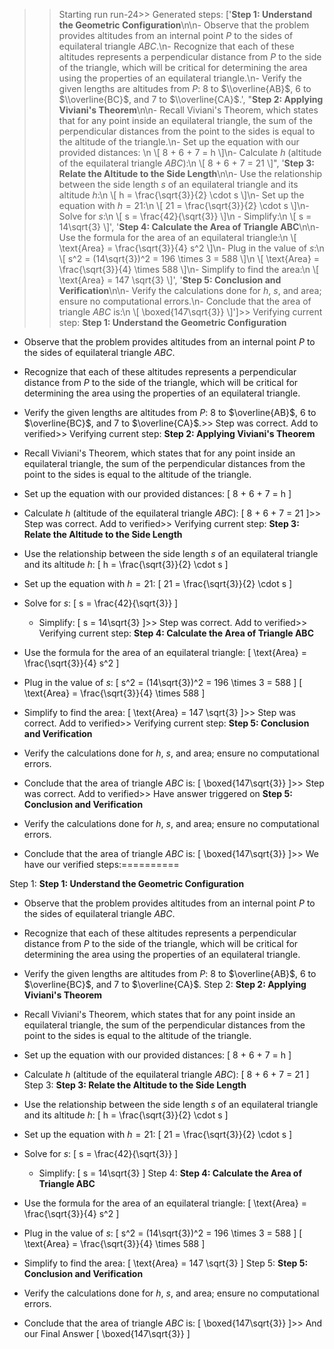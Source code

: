 >> Starting run run-24>> 
Generated steps: 
['**Step 1: Understand the Geometric Configuration**\n\n- Observe that the problem provides altitudes from an internal point $P$ to the sides of equilateral triangle $ABC$.\n- Recognize that each of these altitudes represents a perpendicular distance from $P$ to the side of the triangle, which will be critical for determining the area using the properties of an equilateral triangle.\n- Verify the given lengths are altitudes from $P$: 8 to $\\overline{AB}$, 6 to $\\overline{BC}$, and 7 to $\\overline{CA}$.', "**Step 2: Applying Viviani's Theorem**\n\n- Recall Viviani's Theorem, which states that for any point inside an equilateral triangle, the sum of the perpendicular distances from the point to the sides is equal to the altitude of the triangle.\n- Set up the equation with our provided distances: \n  \\[ 8 + 6 + 7 = h \\]\n- Calculate $h$ (altitude of the equilateral triangle $ABC$):\n  \\[ 8 + 6 + 7 = 21 \\]", '**Step 3: Relate the Altitude to the Side Length**\n\n- Use the relationship between the side length $s$ of an equilateral triangle and its altitude $h$:\n  \\[ h = \\frac{\\sqrt{3}}{2} \\cdot s \\]\n- Set up the equation with $h = 21$:\n  \\[ 21 = \\frac{\\sqrt{3}}{2} \\cdot s \\]\n- Solve for $s$:\n  \\[ s = \\frac{42}{\\sqrt{3}} \\]\n  - Simplify:\n    \\[ s = 14\\sqrt{3} \\]', '**Step 4: Calculate the Area of Triangle ABC**\n\n- Use the formula for the area of an equilateral triangle:\n  \\[ \\text{Area} = \\frac{\\sqrt{3}}{4} s^2 \\]\n- Plug in the value of $s$:\n  \\[ s^2 = (14\\sqrt{3})^2 = 196 \\times 3 = 588 \\]\n  \\[ \\text{Area} = \\frac{\\sqrt{3}}{4} \\times 588 \\]\n- Simplify to find the area:\n  \\[ \\text{Area} = 147 \\sqrt{3} \\]', '**Step 5: Conclusion and Verification**\n\n- Verify the calculations done for $h$, $s$, and area; ensure no computational errors.\n- Conclude that the area of triangle $ABC$ is:\n  \\[ \\boxed{147\\sqrt{3}} \\]']>> 
Verifying current step: 
**Step 1: Understand the Geometric Configuration**

- Observe that the problem provides altitudes from an internal point $P$ to the sides of equilateral triangle $ABC$.
- Recognize that each of these altitudes represents a perpendicular distance from $P$ to the side of the triangle, which will be critical for determining the area using the properties of an equilateral triangle.
- Verify the given lengths are altitudes from $P$: 8 to $\overline{AB}$, 6 to $\overline{BC}$, and 7 to $\overline{CA}$.>> 
Step was correct. Add to verified>> 
Verifying current step: 
**Step 2: Applying Viviani's Theorem**

- Recall Viviani's Theorem, which states that for any point inside an equilateral triangle, the sum of the perpendicular distances from the point to the sides is equal to the altitude of the triangle.
- Set up the equation with our provided distances: 
  \[ 8 + 6 + 7 = h \]
- Calculate $h$ (altitude of the equilateral triangle $ABC$):
  \[ 8 + 6 + 7 = 21 \]>> 
Step was correct. Add to verified>> 
Verifying current step: 
**Step 3: Relate the Altitude to the Side Length**

- Use the relationship between the side length $s$ of an equilateral triangle and its altitude $h$:
  \[ h = \frac{\sqrt{3}}{2} \cdot s \]
- Set up the equation with $h = 21$:
  \[ 21 = \frac{\sqrt{3}}{2} \cdot s \]
- Solve for $s$:
  \[ s = \frac{42}{\sqrt{3}} \]
  - Simplify:
    \[ s = 14\sqrt{3} \]>> 
Step was correct. Add to verified>> 
Verifying current step: 
**Step 4: Calculate the Area of Triangle ABC**

- Use the formula for the area of an equilateral triangle:
  \[ \text{Area} = \frac{\sqrt{3}}{4} s^2 \]
- Plug in the value of $s$:
  \[ s^2 = (14\sqrt{3})^2 = 196 \times 3 = 588 \]
  \[ \text{Area} = \frac{\sqrt{3}}{4} \times 588 \]
- Simplify to find the area:
  \[ \text{Area} = 147 \sqrt{3} \]>> 
Step was correct. Add to verified>> 
Verifying current step: 
**Step 5: Conclusion and Verification**

- Verify the calculations done for $h$, $s$, and area; ensure no computational errors.
- Conclude that the area of triangle $ABC$ is:
  \[ \boxed{147\sqrt{3}} \]>> 
Step was correct. Add to verified>> 
Have answer triggered on **Step 5: Conclusion and Verification**

- Verify the calculations done for $h$, $s$, and area; ensure no computational errors.
- Conclude that the area of triangle $ABC$ is:
  \[ \boxed{147\sqrt{3}} \]>> 
We have our verified steps:==========
>> 
Step 1:
**Step 1: Understand the Geometric Configuration**

- Observe that the problem provides altitudes from an internal point $P$ to the sides of equilateral triangle $ABC$.
- Recognize that each of these altitudes represents a perpendicular distance from $P$ to the side of the triangle, which will be critical for determining the area using the properties of an equilateral triangle.
- Verify the given lengths are altitudes from $P$: 8 to $\overline{AB}$, 6 to $\overline{BC}$, and 7 to $\overline{CA}$.
Step 2:
**Step 2: Applying Viviani's Theorem**

- Recall Viviani's Theorem, which states that for any point inside an equilateral triangle, the sum of the perpendicular distances from the point to the sides is equal to the altitude of the triangle.
- Set up the equation with our provided distances: 
  \[ 8 + 6 + 7 = h \]
- Calculate $h$ (altitude of the equilateral triangle $ABC$):
  \[ 8 + 6 + 7 = 21 \]
Step 3:
**Step 3: Relate the Altitude to the Side Length**

- Use the relationship between the side length $s$ of an equilateral triangle and its altitude $h$:
  \[ h = \frac{\sqrt{3}}{2} \cdot s \]
- Set up the equation with $h = 21$:
  \[ 21 = \frac{\sqrt{3}}{2} \cdot s \]
- Solve for $s$:
  \[ s = \frac{42}{\sqrt{3}} \]
  - Simplify:
    \[ s = 14\sqrt{3} \]
Step 4:
**Step 4: Calculate the Area of Triangle ABC**

- Use the formula for the area of an equilateral triangle:
  \[ \text{Area} = \frac{\sqrt{3}}{4} s^2 \]
- Plug in the value of $s$:
  \[ s^2 = (14\sqrt{3})^2 = 196 \times 3 = 588 \]
  \[ \text{Area} = \frac{\sqrt{3}}{4} \times 588 \]
- Simplify to find the area:
  \[ \text{Area} = 147 \sqrt{3} \]
Step 5:
**Step 5: Conclusion and Verification**

- Verify the calculations done for $h$, $s$, and area; ensure no computational errors.
- Conclude that the area of triangle $ABC$ is:
  \[ \boxed{147\sqrt{3}} \]>> 
And our Final Answer
\[ \boxed{147\sqrt{3}} \]